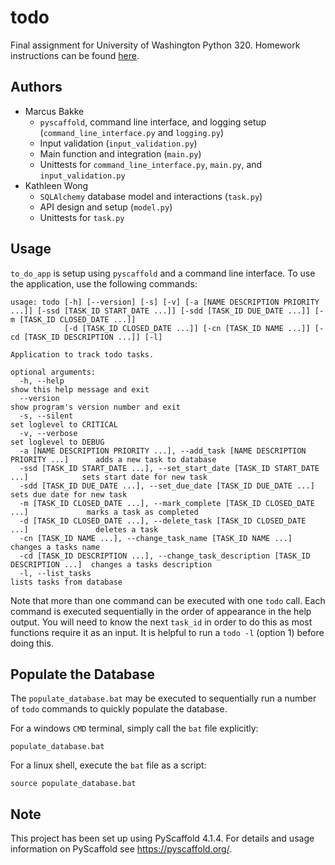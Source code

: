 # todo

Final assignment for University of Washington Python 320. Homework instructions can be found [here](INSTRUCTIONS.md).

## Authors

- Marcus Bakke
    - `pyscaffold`, command line interface, and logging setup (`command_line_interface.py` and `logging.py`)
    - Input validation (`input_validation.py`)
    - Main function and integration (`main.py`)
    - Unittests for `command_line_interface.py`, `main.py`, and `input_validation.py`
- Kathleen Wong
    - `SQLAlchemy` database model and interactions (`task.py`)
    - API design and setup (`model.py`)
    - Unittests for `task.py`

## Usage

`to_do_app` is setup using `pyscaffold` and a command line interface. To use the application, use the following commands:

```
usage: todo [-h] [--version] [-s] [-v] [-a [NAME DESCRIPTION PRIORITY ...]] [-ssd [TASK_ID START_DATE ...]] [-sdd [TASK_ID DUE_DATE ...]] [-m [TASK_ID CLOSED_DATE ...]]
            [-d [TASK_ID CLOSED_DATE ...]] [-cn [TASK_ID NAME ...]] [-cd [TASK_ID DESCRIPTION ...]] [-l]

Application to track todo tasks.

optional arguments:
  -h, --help                                                                          show this help message and exit
  --version                                                                           show program's version number and exit
  -s, --silent                                                                        set loglevel to CRITICAL
  -v, --verbose                                                                       set loglevel to DEBUG
  -a [NAME DESCRIPTION PRIORITY ...], --add_task [NAME DESCRIPTION PRIORITY ...]      adds a new task to database
  -ssd [TASK_ID START_DATE ...], --set_start_date [TASK_ID START_DATE ...]            sets start date for new task
  -sdd [TASK_ID DUE_DATE ...], --set_due_date [TASK_ID DUE_DATE ...]                  sets due date for new task
  -m [TASK_ID CLOSED_DATE ...], --mark_complete [TASK_ID CLOSED_DATE ...]             marks a task as completed
  -d [TASK_ID CLOSED_DATE ...], --delete_task [TASK_ID CLOSED_DATE ...]               deletes a task
  -cn [TASK_ID NAME ...], --change_task_name [TASK_ID NAME ...]                       changes a tasks name
  -cd [TASK_ID DESCRIPTION ...], --change_task_description [TASK_ID DESCRIPTION ...]  changes a tasks description
  -l, --list_tasks                                                                    lists tasks from database
```

Note that more than one command can be executed with one `todo` call. Each command is executed sequentially in the order of appearance in the help output. You will need to know the next `task_id` in order to do this as most functions require it as an input. It is helpful to run a `todo -l` (option 1) before doing this.

## Populate the Database
The `populate_database.bat` may be executed to sequentially run a number of `todo` commands to quickly populate the database.

For a windows `CMD` terminal, simply call the `bat` file explicitly:
```shell
populate_database.bat
```
For a linux shell, execute the `bat` file as a script:
```shell
source populate_database.bat
```

<!-- pyscaffold-notes -->

## Note

This project has been set up using PyScaffold 4.1.4. For details and usage
information on PyScaffold see https://pyscaffold.org/.
